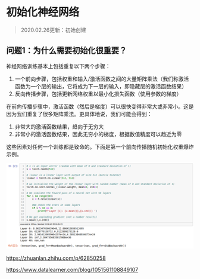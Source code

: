 # 初始化神经网络

> 2020.02.26更新：初始创建

## 问题1：为什么需要初始化很重要？

神经网络训练基本上包括重复以下两个步骤：

1. 一个前向步骤，包括权重和输入/激活函数之间的大量矩阵乘法（我们称激活函数为一个层的输出，它将成为下一层的输入，即隐藏层的激活函数结果）
2. 反向传播步骤，包括更新网络权重以最小化损失函数（使用参数的梯度）

在前向传播步骤中，激活函数（然后是梯度）可以很快变得非常大或非常小。这是因为我们重复了很多矩阵乘法。更具体地说，我们可能会得到：

1. 非常大的激活函数结果，趋向于无穷大
2. 非常小的激活函数结果，因此无穷小的梯度，根据数值精度可以趋近为零

这些因素对任何一个训练都是致命的。下面是第一个前向传播随机初始化权重爆炸示例。

![](https://raw.githubusercontent.com/anxiang1836/FigureBed/master/img/20200226115608.png)

https://zhuanlan.zhihu.com/p/62850258

https://www.datalearner.com/blog/1051561108849107